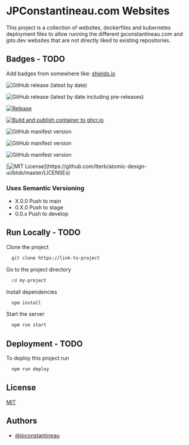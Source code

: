 
# JPConstantineau.com Websites

This project is a collection of websites, dockerfiles and kubernetes deployment files to allow running the different jpconstantineau.com and jpto.dev websites that are not directly liked to existing repositories.



## Badges - TODO

Add badges from somewhere like: [shields.io](https://shields.io/)

![GitHub release (latest by date)](https://img.shields.io/github/v/release/jpconstantineau/jpconstantineau-web)

![GitHub release (latest by date including pre-releases)](https://img.shields.io/github/v/release/jpconstantineau/jpconstantineau-web?include_prereleases)

[![Release](https://github.com/jpconstantineau/jpconstantineau-web/actions/workflows/release.yml/badge.svg)](https://github.com/jpconstantineau/jpconstantineau-web/actions/workflows/release.yml)

[![Build and publish container to ghcr.io](https://github.com/jpconstantineau/jpconstantineau-web/actions/workflows/build-image-ghcr.yml/badge.svg)](https://github.com/jpconstantineau/jpconstantineau-web/actions/workflows/build-image-ghcr.yml)

![GitHub manifest version](https://img.shields.io/github/manifest-json/v/jpconstantineau/jpconstantineau-web/main)

![GitHub manifest version](https://img.shields.io/github/manifest-json/v/jpconstantineau/jpconstantineau-web/stage)

![GitHub manifest version](https://img.shields.io/github/manifest-json/v/jpconstantineau/jpconstantineau-web/develop)



[![MIT License](https://img.shields.io/apm/l/atomic-design-ui.svg?)](https://github.com/tterb/atomic-design-ui/blob/master/LICENSEs)

### Uses Semantic Versioning

* X.0.0 Push to main
* 0.X.0 Push to stage
* 0.0.x Push to develop 
  
## Run Locally - TODO

Clone the project

```bash
  git clone https://link-to-project
```

Go to the project directory

```bash
  cd my-project
```

Install dependencies

```bash
  npm install
```

Start the server

```bash
  npm run start
```

  
## Deployment - TODO

To deploy this project run

```bash
  npm run deploy
```

  
## License

[MIT](https://choosealicense.com/licenses/mit/)

  
## Authors

- [@jpconstantineau](https://www.github.com/jpconstantineau)

  




